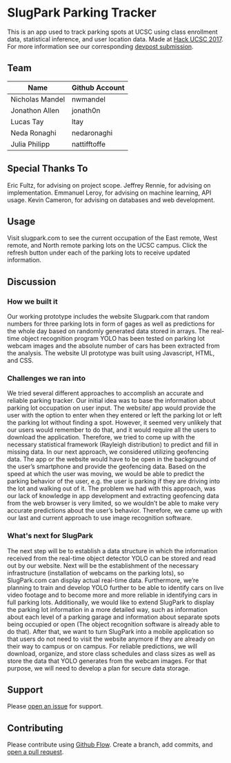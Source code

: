 # SlugPark Parking Tracker 

This is an app used to track parking spots at UCSC using class enrollment data, statistical inference, and user location data. Made at [Hack UCSC 2017](www.hackucsc.com). For more information see our corresponding [devpost submission](https://devpost.com/software/slugpark). 

## Team

Name				| Github Account
-----				| --------------
Nicholas Mandel		| nwmandel
Jonathon Allen		| jonath0n
Lucas Tay			| ltay
Neda Ronaghi		| nedaronaghi
Julia Philipp		| nattifftoffe

## Special Thanks To

Eric Fultz, for advising on project scope.
Jeffrey Rennie, for advising on implementation.
Emmanuel Leroy, for advising on machine learning, API usage.
Kevin Cameron, for advising on databases and web development.

## Usage

Visit slugpark.com to see the current occupation of the East remote, West remote, and North remote parking lots on the UCSC campus. Click the refresh button under each of the parking lots to receive updated information.

## Discussion
### How we built it
Our working prototype includes the website Slugpark.com that random numbers for three parking lots in form of gages as well as predictions for the whole day based on randomly generated data stored in arrays. The real-time object recognition program YOLO has been tested on parking lot webcam images and the absolute number of cars has been extracted from the analysis. The website UI prototype was built using Javascript, HTML, and CSS. 

### Challenges we ran into
We tried several different approaches to accomplish an accurate and reliable parking tracker. Our initial idea was to base the information about parking lot occupation on user input. The website/ app would provide the user with the option to enter when they entered or left the parking lot or left the parking lot without finding a spot. However, it seemed very unlikely that our users would remember to do that, and it would require all the users to download the application. Therefore, we tried to come up with the necessary statistical framework (Rayleigh distribution) to predict and fill in missing data.
In our next approach, we considered utilizing geofencing data. The app or the website would have to be open in the background of the user’s smartphone and provide the geofencing data. Based on the speed at which the user was moving, we would be able to predict the parking behavior of the user, e.g. the user is parking if they are driving into the lot and walking out of it. The problem we had with this approach, was our lack of knowledge in app development and extracting geofencing data from the web browser is very limited, so we wouldn’t be able to make very accurate predictions about the user’s behavior. 
Therefore, we came up with our last and current approach to use image recognition software.

### What's next for SlugPark
The next step will be to establish a data structure in which the information received from the real-time object detector YOLO can be stored and read out by our website. Next will be the establishment of the necessary infrastructure (installation of webcams on the parking lots), so SlugPark.com can display actual real-time data. Furthermore, we’re planning to train and develop YOLO further to be able to identify cars on live video footage and to become more and more reliable in identifying cars in full parking lots. Additionally, we would like to extend SlugPark to display the parking lot information in a more detailed way, such as information about each level of a parking garage and information about separate spots being occupied or open (The object recognition software is already able to do that). After that, we want to turn SlugPark into a mobile application so that users do not need to visit the website anymore if they are already on their way to campus or on campus. 
For reliable predictions, we will download, organize, and store class schedules and class sizes as well as store the data that YOLO generates from the webcam images. For that purpose, we will need to develop a plan for secure data storage.


## Support

Please [open an issue](https://github.com/nwmandel/slugpark/issues/new) for support.

## Contributing

Please contribute using [Github Flow](https://guides.github.com/introduction/flow/). Create a branch, add commits, and [open a pull request](https://github.com/nwmandel/slugpark/compare/).
